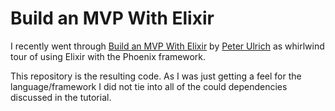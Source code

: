 # Build an MVP With Elixir
 
I recently went through [Build an MVP With Elixir](https://pjullrich.gumroad.com/l/bmvp) by [Peter Ulrich](https://peterullrich.com) as whirlwind tour of using Elixir with the Phoenix framework.

This repository is the resulting code. As I was just getting a feel for the language/framework I did not tie into all of the could dependencies discussed in the tutorial.
